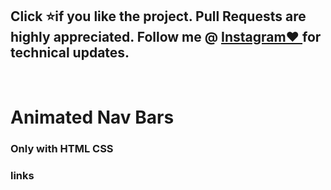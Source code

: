 <h2>Click ⭐if you like the project. Pull Requests are highly appreciated. Follow me @  <a href="http://www.instagram.com/codewithimraan">Instagram❤️ </a> for technical updates. </h2><br>
<h1>Animated Nav Bars</h1>
 <h3>Only with HTML CSS </h3>
<h3 >links</h3>

